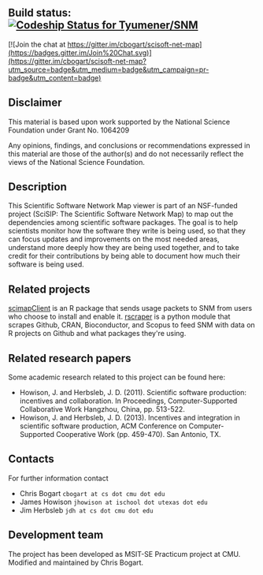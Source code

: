 ## Build status:  [ ![Codeship Status for Tyumener/SNM](https://www.codeship.io/projects/4958ff80-cf5a-0131-157c-0e7557dc9589/status?branch=master)](https://www.codeship.io/projects/23047)

[![Join the chat at https://gitter.im/cbogart/scisoft-net-map](https://badges.gitter.im/Join%20Chat.svg)](https://gitter.im/cbogart/scisoft-net-map?utm_source=badge&utm_medium=badge&utm_campaign=pr-badge&utm_content=badge)


## Disclaimer
This material is based upon work supported by the National Science Foundation under Grant No. 1064209

Any opinions, findings, and conclusions or recommendations expressed in this material are those of the author(s) and do not necessarily reflect the views of the National Science Foundation.

## Description
This Scientific Software Network Map viewer is part of an NSF-funded project (SciSIP: The Scientific Software Network Map) to map out the dependencies among scientific software packages. The goal is to help scientists monitor how the software they write is being used, so that they can focus updates and improvements on the most needed areas, understand more deeply how they are being used together, and to take credit for their contributions by being able to document how much their software is being used.

## Related projects
[scimapClient](https://github.com/cbogart/scimapClient) is an R package that sends usage packets to SNM from users who choose to install and enable it.
[rscraper](https://github.com/cbogart/rscraper) is a python module that scrapes Github, CRAN, Bioconductor, and Scopus to feed SNM with data on R projects
on Github and what packages they're using.

## Related research papers
Some academic research related to this project can be found here:
 * Howison, J. and Herbsleb, J. D. (2011). Scientific software production: incentives and collaboration. In Proceedings, Computer-Supported Collaborative Work Hangzhou, China, pp. 513-522.
 * Howison, J. and Herbsleb, J. D. (2013). Incentives and integration in scientific software production, ACM Conference on Computer-Supported Cooperative Work (pp. 459-470). San Antonio, TX.

## Contacts
For further information contact

 * Chris Bogart  `cbogart at cs dot cmu dot edu`
 * James Howison  `jhowison at ischool dot utexas dot edu`
 * Jim Herbsleb  `jdh at cs dot cmu dot edu`

## Development team
The project has been developed as MSIT-SE Practicum project at CMU.
Modified and maintained by Chris Bogart.
